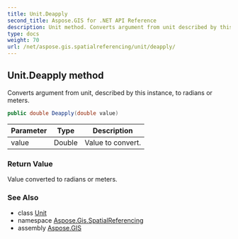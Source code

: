 ```yaml
---
title: Unit.Deapply
second_title: Aspose.GIS for .NET API Reference
description: Unit method. Converts argument from unit described by this instance to radians or meters
type: docs
weight: 70
url: /net/aspose.gis.spatialreferencing/unit/deapply/
---
```

## Unit.Deapply method

Converts argument from unit, described by this instance, to radians or meters.

```csharp
public double Deapply(double value)
```

| Parameter | Type | Description |
| --- | --- | --- |
| value | Double | Value to convert. |

### Return Value

Value converted to radians or meters.

### See Also

* class [Unit](../)
* namespace [Aspose.Gis.SpatialReferencing](../../unit/)
* assembly [Aspose.GIS](../../../)


